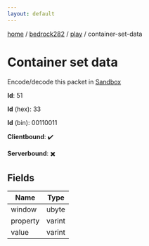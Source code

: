 ```yaml
---
layout: default
---
```


[home](/)  /  [bedrock282](/protocol/bedrock282)  /  [play](/protocol/bedrock282/play)  /  container-set-data

# Container set data

Encode/decode this packet in [Sandbox](../../../sandbox/bedrock282#Play.ContainerSetData)

**Id**: 51

**Id** (hex): 33

**Id** (bin): 00110011

**Clientbound**: ✔️

**Serverbound**: ✖️

## Fields

Name | Type
---|---
window | ubyte
property | varint
value | varint
